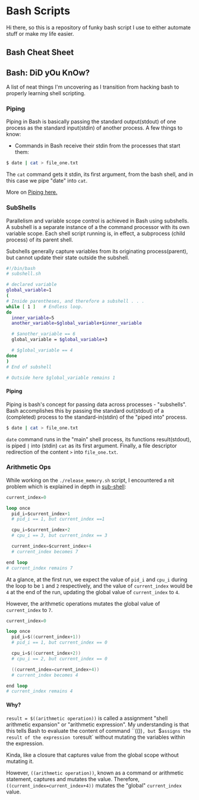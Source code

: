 # Bash Scripts
Hi there, so this is a repository of funky bash script I use to either automate
stuff or make my life easier.

## Bash Cheat Sheet

## Bash: DiD yOu KnOw?
A list of neat things I'm uncovering as I transition from hacking bash to
properly learning shell scripting.

### Piping
Piping in Bash is basically passing the standard output(stdout) of one process
as the standard input(stdin) of another process. A few things to know:

* Commands in Bash receive their stdin from the processes that start them:
```sh
$ date | cat > file_one.txt
```
The `cat` command gets it stdin, its first argument, from the bash shell, and in
this case we pipe "date" into `cat`.

More on [Piping here.](https://www.baeldung.com/linux/pipe-output-to-function#:~:text=A%20pipe%20in%20Bash%20takes,in%20at%20the%20command%20line.&text=Guiding%20principle%20%231%3A%20Commands%20executed,the%20process%20that%20starts%20them.)

### SubShells

Parallelism and variable scope control is achieved in Bash using subshells. A
subshell is a separate instance of a the command processor with its own variable
scope. Each shell script running is, in effect, a subprocess (child process) of
its parent shell.

Subshells generally capture variables from its originating process(parent), but
cannot update their state outside the subshell.

```sh
#!/bin/bash
# subshell.sh

# declared variable
global_variable=1
(
# Inside parentheses, and therefore a subshell . . .
while [ 1 ]   # Endless loop.
do
  inner_variable=5
  another_variable=$global_variable+$inner_variable

  # $another_variable == 6
  global_variable = $global_variable+3

  # $global_variable == 4
done
)
# End of subshell

# Outside here $global_variable remains 1
```

#### Piping
Piping is bash's concept for passing data across processes - "subshells". Bash
accomplishes this by passing the standard out(stdout) of a (completed) process
to the standard-in(stdin) of the "piped into" process.

```sh
$ date | cat > file_one.txt
```

`date` command runs in the "main" shell process, its functions result(stdout),
is piped `|` into (stdin) `cat` as its first argument. Finally, a file
descriptor redirection of the content `>` into `file_one.txt`.


### Arithmetic Ops
While working on the `./release_memory.sh` script, I encountered a nit problem
which is explained in depth in [sub-shell](#subshells):

```s
current_index=0

loop once
  pid_i=$current_index+1
  # pid_i == 1, but current_index ==1

  cpu_i=$current_index+2
  # cpu_i == 3, but current_index == 3

  current_index=$current_index+4
  # current_index becomes 7

end loop
# current_index remains 7
```

At a glance, at the first run, we expect the value of `pid_i` and `cpu_i` during
the loop to be `1` and `2` respectively, and the value of `current_index` would
be `4` at the end of the run, updating the global value of `current_index` to
`4`.

However, the arithmetic operations mutates the global value of `current_index`
to `7`.

```s
current_index=0

loop once
  pid_i=$((current_index+1))
  # pid_i == 1, but current_index == 0

  cpu_i=$((current_index+2))
  # cpu_i == 2, but current_index == 0

  ((current_index=current_index+4))
  # current_index becomes 4

end loop
# current_index remains 4
```
#### Why?
`result = $((arithmetic operation))` is called a assignment "shell arithmetic
expansion" or "arithmetic expression". My understanding is that this tells Bash
to evaluate the content of command ``(())`, but `$` assigns the result of the
expression to `result` without mutating the variables within the expression.

Kinda, like a closure that captures value from the global scope without mutating
it.

However, `((arithmetic operation))`, known as a command or arithmetic statement,
captures and mutates the value. Therefore, `((current_index=current_index+4))`
mutates the "global" `current_index` value.


